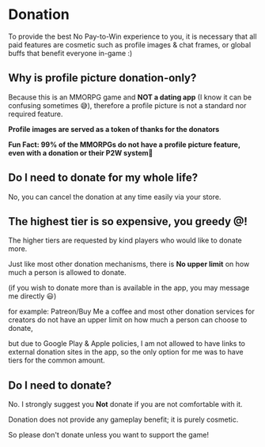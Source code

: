 # Donation
To provide the best No Pay-to-Win experience to you, it is necessary that all paid features are cosmetic such as profile images & chat frames, 
or global buffs that benefit everyone in-game :) 

## Why is profile picture donation-only?
Because this is an MMORPG game and **NOT a dating app** (I know it can be confusing sometimes 😅), therefore a profile picture is not a standard nor required feature. 

**Profile images are served as a token of thanks for the donators**

**Fun Fact: 99% of the MMORPGs do not have a profile picture feature, even with a donation or their P2W system🤯**

## Do I need to donate for my whole life?
No, you can cancel the donation at any time easily via your store.

## The highest tier is so expensive, you greedy @$%#^#$!
The higher tiers are requested by kind players who would like to donate more. 

Just like most other donation mechanisms, there is **No upper limit** on how much a person is allowed to donate. 

(if you wish to donate more than is available in the app, you may message me directly 😃)

for example: Patreon/Buy Me a coffee and most other donation services for creators do not have an upper limit on how much a person can choose to donate,

but due to Google Play & Apple policies, I am not allowed to have links to external donation sites in the app, 
so the only option for me was to have tiers for the common amount.

## Do I need to donate?
No. I strongly suggest you **Not** donate if you are not comfortable with it.

Donation does not provide any gameplay benefit; it is purely cosmetic. 

So please don't donate unless you want to support the game!  
